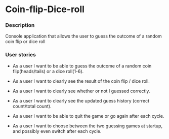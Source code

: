 # Coin-flip-Dice-roll

### Description 
Console application that allows the user to guess the outcome of a random coin flip or dice roll

### User stories
* As a user I want to be able to guess the outcome of a random coin flip(heads/tails) or a dice roll(1-6).

* As a user I want to clearly see the result of the coin flip / dice roll.

* As a user I want to clearly see whether or not I guessed correctly.

* As a user I want to clearly see the updated guess history (correct count/total count).

* As a user I want to be able to quit the game or go again after each cycle.

* As a user I want to choose between the two guessing games at startup, and possibly even switch after each cycle.
